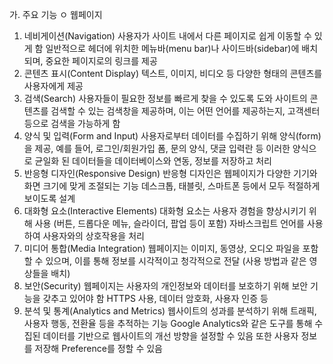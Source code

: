 가. 주요 기능
ㅇ 웹페이지
1. 네비게이션(Navigation)
사용자가 사이트 내에서 다른 페이지로 쉽게 이동할 수 있게 함 일반적으로 헤더에 위치한 메뉴바(menu bar)나 사이드바(sidebar)에 배치되며, 중요한 페이지로의 링크를 제공
2. 콘텐츠 표시(Content Display)
텍스트, 이미지, 비디오 등 다양한 형태의 콘텐츠를 사용자에게 제공
3. 검색(Search)
사용자들이 필요한 정보를 빠르게 찾을 수 있도록 도와 사이트의 콘텐츠를 검색할 수 있는 검색창을 제공하며, 이는 어떤 언어를 제공하는지, 고객센터 등으로 검색을 가능하게 함
4. 양식 및 입력(Form and Input)
사용자로부터 데이터를 수집하기 위해 양식(form)을 제공, 예를 들어, 로그인/회원가입 폼, 문의 양식, 댓글 입력란 등
이러한 양식으로 균일화 된 데이터들을 데이터베이스와 연동, 정보를 저장하고 처리
5. 반응형 디자인(Responsive Design)
반응형 디자인은 웹페이지가 다양한 기기와 화면 크기에 맞게 조절되는 기능 데스크톱, 태블릿, 스마트폰 등에서 모두 적절하게 보이도록 설계
6. 대화형 요소(Interactive Elements)
대화형 요소는 사용자 경험을 향상시키기 위해 사용 (버튼, 드롭다운 메뉴, 슬라이더, 팝업 등이 포함)
자바스크립트 언어를 사용하여 사용자와의 상호작용을 처리
7. 미디어 통합(Media Integration)
웹페이지는 이미지, 동영상, 오디오 파일을 포함할 수 있으며, 이를 통해 정보를 시각적이고 청각적으로 전달 (사용 방법과 같은 영상들을 배치)
8. 보안(Security)
웹페이지는 사용자의 개인정보와 데이터를 보호하기 위해 보안 기능을 갖추고 있어야 함
HTTPS 사용, 데이터 암호화, 사용자 인증 등
9. 분석 및 통계(Analytics and Metrics)
웹사이트의 성과를 분석하기 위해 트래픽, 사용자 행동, 전환율 등을 추적하는 기능
Google Analytics와 같은 도구를 통해 수집된 데이터를 기반으로 웹사이트의 개선 방향을 설정할 수 있음
또한 사용자 정보를 저장해 Preference를 정할 수 있음

